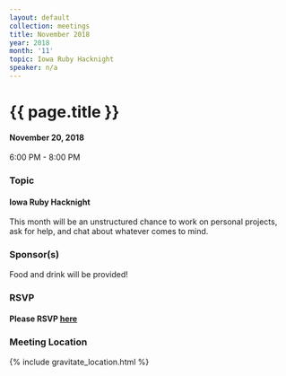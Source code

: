 ```yaml
---
layout: default
collection: meetings
title: November 2018
year: 2018
month: '11'
topic: Iowa Ruby Hacknight
speaker: n/a
---
```


# {{ page.title }}

#### November 20, 2018
6:00 PM - 8:00 PM

### Topic

#### Iowa Ruby Hacknight

This month will be an unstructured chance to work on personal projects, ask for help, and chat about whatever comes to mind.

### Sponsor(s)

Food and drink will be provided!

### RSVP

#### Please RSVP [here](https://iowaruby-nov-2018.eventbrite.com)

### Meeting Location
{% include gravitate_location.html %}

